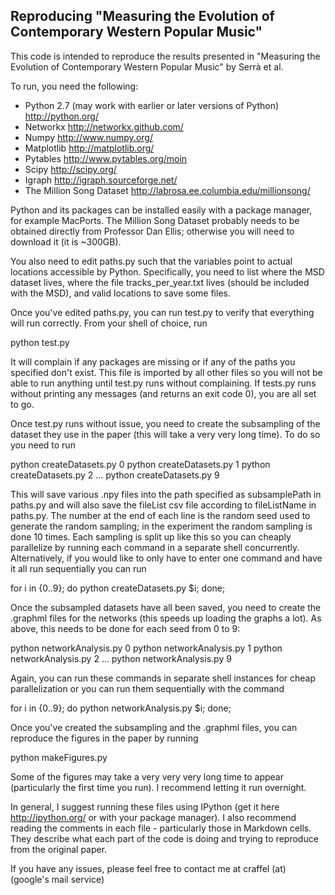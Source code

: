 ## Reproducing "Measuring the Evolution of Contemporary Western Popular Music"

This code is intended to reproduce the results presented in "Measuring the
Evolution of Contemporary Western Popular Music" by Serrà et al.

To run, you need the following:

- Python 2.7 (may work with earlier or later versions of Python)
  http://python.org/
- Networkx http://networkx.github.com/
- Numpy http://www.numpy.org/
- Matplotlib http://matplotlib.org/
- Pytables http://www.pytables.org/moin
- Scipy http://scipy.org/
- Igraph http://igraph.sourceforge.net/
- The Million Song Dataset http://labrosa.ee.columbia.edu/millionsong/

Python and its packages can be installed easily with a package manager, for
example MacPorts.  The Million Song Dataset probably needs to be obtained
directly from Professor Dan Ellis; otherwise you will need to download it (it is
~300GB). 

You also need to edit paths.py such that the variables point to actual locations
accessible by Python.  Specifically, you need to list where the MSD dataset
lives, where the file tracks_per_year.txt lives (should be included with the
MSD), and valid locations to save some files.

Once you've edited paths.py, you can run test.py to verify that everything will
run correctly.  From your shell of choice, run

python test.py

It will complain if any packages are missing or if any of the paths you
specified don't exist.  This file is imported by all other files so you will not
be able to run anything until test.py runs without complaining.  If tests.py
runs without printing any messages (and returns an exit code 0), you are all set
to go.

Once test.py runs without issue, you need to create the subsampling of the
dataset they use in the paper (this will take a very very long time).  To do so
you need to run

python createDatasets.py 0
python createDatasets.py 1
python createDatasets.py 2
...
python createDatasets.py 9

This will save various .npy files into the path specified as subsamplePath in
paths.py and will also save the fileList csv file according to fileListName in
paths.py.  The number at the end of each line is the random seed used to
generate the random sampling; in the experiment the random sampling is done 10
times.  Each sampling is split up like this so you can cheaply parallelize by
running each command in a separate shell concurrently.  Alternatively, if you
would like to only have to enter one command and have it all run sequentially
you can run

for i in {0..9}; do python createDatasets.py $i; done;

Once the subsampled datasets have all been saved, you need to create the
.graphml files for the networks (this speeds up loading the graphs a lot).  As
above, this needs to be done for each seed from 0 to 9:

python networkAnalysis.py 0
python networkAnalysis.py 1
python networkAnalysis.py 2
...
python networkAnalysis.py 9

Again, you can run these commands in separate shell instances for cheap
parallelization or you can run them sequentially with the command

for i in {0..9}; do python networkAnalysis.py $i; done;

Once you've created the subsampling and the .graphml files, you can reproduce
the figures in the paper by running 

python makeFigures.py

Some of the figures may take a very very very long time to appear (particularly
the first time you run).  I recommend letting it run overnight.

In general, I suggest running these files using IPython (get it here
http://ipython.org/ or with your package manager).  I also recommend reading the
comments in each file - particularly those in Markdown cells.  They describe
what each part of the code is doing and trying to reproduce from the original
paper.

If you have any issues, please feel free to contact me at craffel (at) (google's
mail service)
